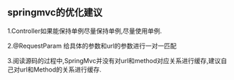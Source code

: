 ## springmvc的优化建议

1.Controller如果能保持单例尽量保持单例,尽量使用单例.

2.@RequestParam 给具体的参数和url的参数进行一对一匹配

3.阅读源码的过程中,SpringMvc并没有对url和method对应关系进行缓存,建议自己对url和Method的关系进行缓存.

